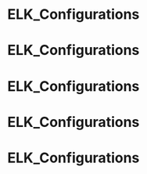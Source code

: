 # ELK_Configurations
# ELK_Configurations
# ELK_Configurations
# ELK_Configurations
# ELK_Configurations
